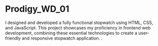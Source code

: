# Prodigy_WD_01
I designed and developed a fully functional stopwatch using HTML, CSS, and JavaScript. This project showcases my proficiency in frontend web development, combining these essential technologies to create a user-friendly and responsive stopwatch application. .
